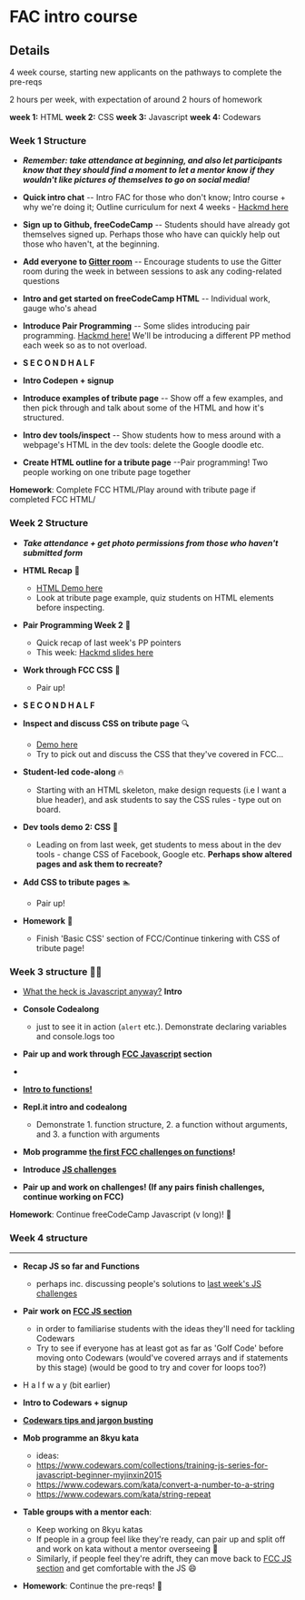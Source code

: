 # FAC intro course

## Details

4 week course, starting new applicants on the pathways to complete the pre-reqs

2 hours per week, with expectation of around 2 hours of homework

**week 1:** HTML
**week 2:** CSS
**week 3:** Javascript
**week 4:** Codewars

### Week 1 Structure
- **_Remember: take attendance at beginning, and also let participants know that they should find a moment to let a mentor know if they wouldn't like pictures of themselves to go on social media!_**
- **Quick intro chat**
-- Intro FAC for those who don't know; Intro course + why we're doing it; Outline curriculum for next 4 weeks - [Hackmd here](https://hackmd.io/SyTk1rWaSK2Yil-ilkWKMA)
- **Sign up to Github, freeCodeCamp**
-- Students should have already got themselves signed up. Perhaps those who have can quickly help out those who haven't, at the beginning.
- **Add everyone to [Gitter room](https://gitter.im/codingforeveryone/Feb2019-short-course)** 
-- Encourage students to use the Gitter room during the week in between sessions to ask any coding-related questions 
- **Intro and get started on freeCodeCamp HTML**
-- Individual work, gauge who's ahead
- **Introduce Pair Programming**
-- Some slides introducing pair programming. [Hackmd here!](https://hackmd.io/zNtXkVUvSrCLLshFj1jYkw?view)  We'll be introducing a different PP method each week so as to not overload.

- **S E C O N D  H A L F**

- **Intro Codepen + signup**
- **Introduce examples of tribute page** 
-- Show off a few examples, and then pick through and talk about some of the HTML and how it's structured. 
- **Intro dev tools/inspect**
-- Show students how to mess around with a webpage's HTML in the dev tools: delete the Google doodle etc.
- **Create HTML outline for a tribute page**
--Pair programming! Two people working on one tribute page together

**Homework**: Complete FCC HTML/Play around with tribute page if completed FCC HTML/

### Week 2 Structure

- **_Take attendance + get photo permissions from those who haven't submitted form_**

- **HTML Recap** :pencil: 
   - [HTML Demo here](https://codepen.io/charlielafosse/pen/pGVZQb)
   - Look at tribute page example, quiz students on HTML elements before inspecting.

- **Pair Programming Week 2** :two_women_holding_hands: 
   - Quick recap of last week's PP pointers
   - This week: [Hackmd slides here](https://hackmd.io/XmbOEh1ZSyuezb-G5l7TaQ)

- **Work through FCC CSS** :palm_tree: 
   - Pair up!

- **S E C O N D   H A L F**

- **Inspect and discuss CSS on tribute page** :mag: 
    - [Demo here](https://codepen.io/charlielafosse/pen/PVeEON)
    - Try to pick out and discuss the CSS that they've covered in FCC...

- **Student-led code-along** :fire: 
    - Starting with an HTML skeleton, make design requests (i.e I want a blue header), and ask students to say the CSS rules - type out on board.

- **Dev tools demo 2: CSS** :hammer: 
   - Leading on from last week, get students to mess about in the dev tools - change CSS of Facebook, Google etc. **Perhaps show altered pages and ask them to recreate?**

- **Add CSS to tribute pages** :swimmer: 
   - Pair up!

- **Homework** :apple: 
    - Finish 'Basic CSS' section of FCC/Continue tinkering with CSS of tribute page!

### Week 3 structure :tipping_hand_woman: 

- [What the heck is Javascript anyway?](https://hackmd.io/9vIkK0DYRe-_AqLpU9wA_g) **Intro**

- **Console Codealong**
    - just to see it in action (`alert` etc.). Demonstrate declaring variables and console.logs too

- **Pair up and work through [FCC Javascript](https://learn.freecodecamp.org/) section**

- ~~~ Halfway ~~~

- **[Intro to functions!](https://hackmd.io/R-qlj2BfTYCkWr3_KbXYEA)**

* **Repl.it intro and codealong**
    - Demonstrate 1. function structure, 2. a function without arguments, and 3. a function with arguments

* **Mob programme [the first FCC challenges on functions](https://learn.freecodecamp.org/javascript-algorithms-and-data-structures/basic-javascript/write-reusable-javascript-with-functions)!**

* **Introduce [JS challenges](https://hackmd.io/445IJxgQQ1S-inNrt7fndw)**

* **Pair up and work on challenges! (If any pairs finish challenges, continue working on FCC)**

**Homework**: Continue freeCodeCamp Javascript (v long)! :apple: 

### Week 4 structure

---

- **Recap JS so far and Functions**
    - perhaps inc. discussing people's solutions to [last week's JS challenges](https://hackmd.io/445IJxgQQ1S-inNrt7fndw)
- **Pair work on [FCC JS section](https://learn.freecodecamp.org/)**
    - in order to familiarise students with the ideas they'll need for tackling Codewars
    - Try to see if everyone has at least got as far as 'Golf Code' before moving onto Codewars (would've covered arrays and if statements by this stage) (would be good to try and cover for loops too?)
- H a l f w a y (bit earlier)
- **Intro to Codewars + signup**
- **[Codewars tips and jargon busting](https://hackmd.io/ZX34SmmuTsKvowG4TJkfOQ)**
- **Mob programme an 8kyu kata**
    - ideas: 
    - https://www.codewars.com/collections/training-js-series-for-javascript-beginner-myjinxin2015
    - https://www.codewars.com/kata/convert-a-number-to-a-string
    - https://www.codewars.com/kata/string-repeat 
- **Table groups with a mentor each**:
    - Keep working on 8kyu katas
    - If people in a group feel like they're ready, can pair up and split off and work on kata without a mentor overseeing :muscle: 
    - Similarly, if people feel they're adrift, they can move back to [FCC JS section](https://learn.freecodecamp.org/) and get comfortable with the JS :smile: 

- **Homework**: Continue the pre-reqs! :rocket:

